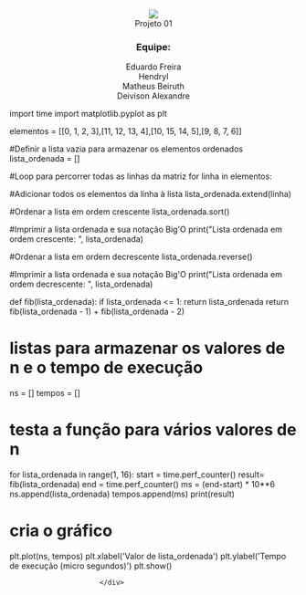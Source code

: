 
<div align="center">
    <img src="https://user-images.githubusercontent.com/80292331/228837470-aeee2713-f2a0-478c-b26b-6ef1b6855eed.png"
</div><br>
Projeto 01
    <h3>Equipe:</h3>
    <p color="red">
        Eduardo Freira<br>
        Hendryl<br>
        Matheus Beiruth<br>
        Deivison Alexandre
    </p>
<div align = "left">
import time
import matplotlib.pyplot as plt

elementos = [[0, 1, 2, 3],[11, 12, 13, 4],[10, 15, 14, 5],[9, 8, 7, 6]]

#Definir a lista vazia para armazenar os elementos ordenados
lista_ordenada = []

#Loop para percorrer todas as linhas da matriz
for linha in elementos:

#Adicionar todos os elementos da linha à lista
    lista_ordenada.extend(linha)

#Ordenar a lista em ordem crescente
    lista_ordenada.sort()

#Imprimir a lista ordenada e sua notação Big'O
print("Lista ordenada em ordem crescente: ", lista_ordenada)

#Ordenar a lista em ordem decrescente
lista_ordenada.reverse()

#Imprimir a lista ordenada e sua notação Big'O
print("Lista ordenada em ordem decrescente: ", lista_ordenada)

def fib(lista_ordenada):
    if lista_ordenada <= 1:
        return lista_ordenada
    return fib(lista_ordenada - 1) + fib(lista_ordenada - 2)

# listas para armazenar os valores de n e o tempo de execução
ns = []
tempos = []

# testa a função para vários valores de n
for lista_ordenada in range(1, 16):
    start = time.perf_counter()
    result= fib(lista_ordenada)
    end = time.perf_counter()
    ms = (end-start) * 10**6
    ns.append(lista_ordenada)
    tempos.append(ms)
print(result)
# cria o gráfico
plt.plot(ns, tempos)
plt.xlabel('Valor de lista_ordenada')
plt.ylabel('Tempo de execução (micro segundos)')
plt.show()

                          </div>
